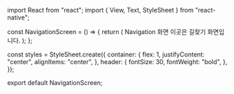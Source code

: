 import React from "react";
import { View, Text, StyleSheet } from "react-native";

const NavigationScreen = () => {
  return (
    <View style={styles.container}>
      <Text style={styles.header}>Navigation 화면</Text>
      <Text>이곳은 길찾기 화면입니다.</Text>
    </View>
  );
};

const styles = StyleSheet.create({
  container: {
    flex: 1,
    justifyContent: "center",
    alignItems: "center",
  },
  header: {
    fontSize: 30,
    fontWeight: "bold",
  },
});

export default NavigationScreen;
